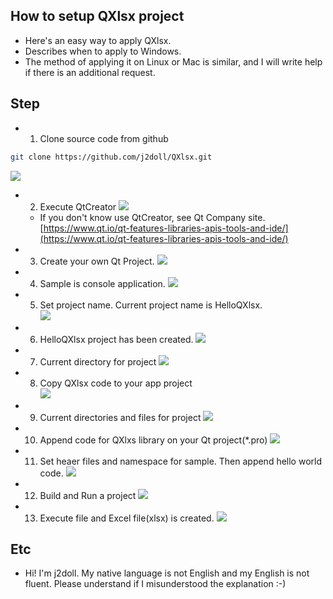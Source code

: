 
## How to setup QXlsx project

- Here's an easy way to apply QXlsx.
- Describes when to apply to Windows.
- The method of applying it on Linux or Mac is similar, and I will write help if there is an additional request.

## Step

* 1. Clone source code from github
```sh
git clone https://github.com/j2doll/QXlsx.git
```
![](markdown.data/01.png)

* 2. Execute QtCreator
![](markdown.data/02.png)
  * If you don't know use QtCreator, see Qt Company site. [https://www.qt.io/qt-features-libraries-apis-tools-and-ide/](https://www.qt.io/qt-features-libraries-apis-tools-and-ide/)

* 3. Create your own Qt Project.
![](markdown.data/03.png)

* 4. Sample is console application.
![](markdown.data/04.png)

* 5. Set project name. Current project name is HelloQXlsx.  
![](markdown.data/05.png)

* 6. HelloQXlsx project has been created.
![](markdown.data/06.png)

* 7. Current directory for project
![](markdown.data/07.png)

* 8. Copy QXlsx code to your app project  
![](markdown.data/08.png)

* 9. Current directories and files for project
![](markdown.data/09.png)

* 10. Append code for QXlxs library on your Qt project(*.pro)
![](markdown.data/10.png)

* 11. Set heaer files and namespace for sample. Then append hello world code.
![](markdown.data/11.png)

* 12. Build and Run a project
![](markdown.data/12.png)

* 13. Execute file and Excel file(xlsx) is created.
![](markdown.data/12.png)

## Etc
* Hi! I'm j2doll. My native language is not English and my English is not fluent. Please understand if I misunderstood the explanation :-)
